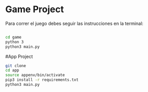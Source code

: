 # Game Project

Para correr el juego debes seguir las instrucciones en la terminal: 

```sh

cd game 
python 3
python3 main.py
```

#App Project

```sh
git clone
cd app
source appenv/bin/activate
pip3 install -r requirements.txt 
python3 main.py
```